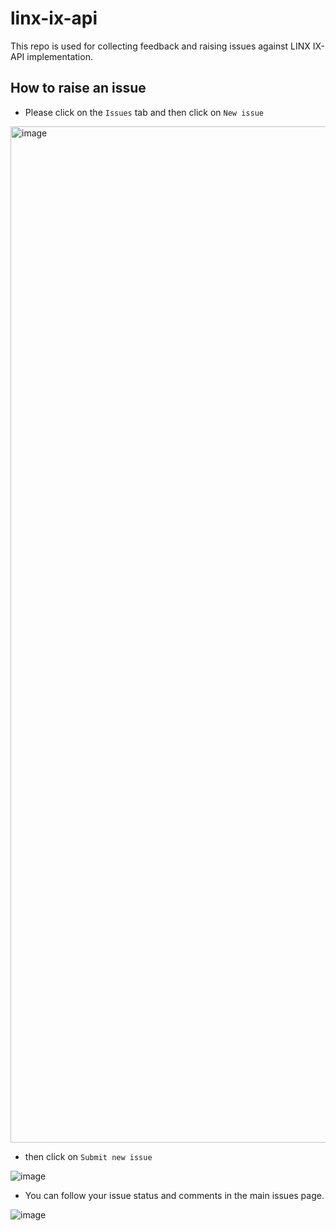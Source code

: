 # linx-ix-api

This repo is used for collecting feedback and raising issues against LINX IX-API implementation.


## How to raise an issue

* Please click on the ```Issues``` tab and then click on ```New issue``` 

<img width="1626" alt="image" src="https://user-images.githubusercontent.com/36159638/168046723-8e84e494-2bb7-438d-b859-f0174e52b697.png">


* then click on ```Submit new issue``` 

![image](https://user-images.githubusercontent.com/36159638/168048175-90cf9b71-947c-4ccf-b231-6acb6bb79ef6.png)


* You can follow your issue status and comments in the main issues page.

![image](https://user-images.githubusercontent.com/36159638/168049394-1e260da1-9be7-415b-82d0-0c6ea5754007.png)



